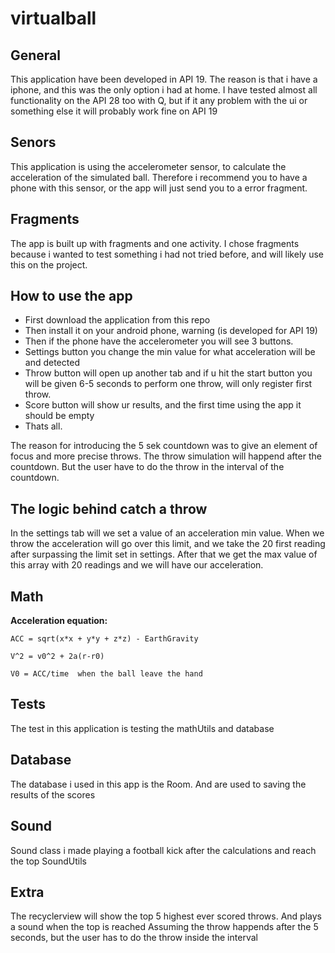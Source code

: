 # **virtualball**

## General
This application have been developed in API 19.
The reason is that i have a iphone, and this was the only option i had at home.
I have tested almost all functionality on the API 28 too with Q, but if it any
problem with the ui or something else it will probably work fine on API 19

## Senors
This application is using the accelerometer sensor, to calculate the acceleration
of the simulated ball. Therefore i recommend you to have a phone with this sensor,
or the app will just send you to a error fragment.

## Fragments
The app is built up with fragments and one activity. I chose fragments because i 
wanted to test something i had not tried before, and will likely use this on the 
project.

## How to use the app
- First download the application from this repo
- Then install it on your android phone, warning (is developed for API 19)
- Then if the phone have the accelerometer you will see 3 buttons.
- Settings button you change the min value for what acceleration will be and detected
- Throw button will open up another tab and if u hit the start button you will be given
  6-5 seconds to perform one throw, will only register first throw.
- Score button will show ur results, and the first time using the app it should be empty
- Thats all.

The reason for introducing the 5 sek countdown was to give an element
of focus and more precise throws. The throw simulation will happend after the countdown. But 
the user have to do the throw in the interval of the countdown.

## The logic behind catch a throw
In the settings tab will we set a value of an acceleration min value. When we throw
the acceleration will go over this limit, and we take the 20 first reading after surpassing 
the limit set in settings. After that we get the max value of this array with 20 readings and 
we will have our acceleration.

## Math 
**Acceleration equation:**
```
ACC = sqrt(x*x + y*y + z*z) - EarthGravity

V^2 = v0^2 + 2a(r-r0)

V0 = ACC/time  when the ball leave the hand
```

## Tests
The test in this application is testing the mathUtils and database

## Database
The database i used in this app is the Room. And are used to saving the 
results of the scores

## Sound
Sound class i made playing a football kick after the calculations and reach the top
SoundUtils

## Extra
The recyclerview will show the top 5 highest ever scored throws.
And plays a sound when the top is reached
Assuming the throw happends after the 5 seconds, but the user has
to do the throw inside the interval

